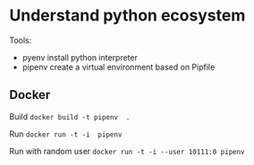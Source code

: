 # Understand python ecosystem

Tools:

- pyenv install python interpreter
- pipenv create a virtual environment based on Pipfile
  
## Docker

Build `docker build -t pipenv  .`

Run `docker run -t -i  pipenv `

Run with random user `docker run -t -i --user 10111:0 pipenv `